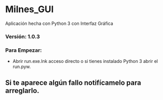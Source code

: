 # Milnes_GUI
Aplicación hecha con Python 3 con Interfaz Gráfica

### Versión: 1.0.3

### Para Empezar:
- Abrir run.exe.lnk acceso directo o si tienes instalado Python 3 abrir el run.pyw.
 
## Si te aparece algún fallo notifícamelo para arreglarlo.
